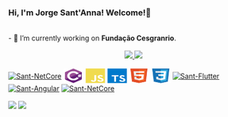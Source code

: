 ### Hi,  I'm Jorge Sant'Anna! Welcome!👋
  <br/>
  - 🔭 I’m currently working on <strong>Fundação Cesgranrio</strong>.
  <br/>
  <br/>
<div align="center">
  <a href="https://github.com/santjl">
    <img height="160em" src="https://github-readme-stats-three-puce-ricardo.vercel.app/api/top-langs/?username=santjl&hide=html&layout=compact&theme=dark&count_private=true"/>
    <img height="160em" src="https://github-readme-stats-three-puce-ricardo.vercel.app/api?username=santjl&theme=dark&count_private=true"/>
</div>
 <div style="display: inline_block"><br>
  <a href="https://docs.microsoft.com/pt-br/aspnet/core/?view=aspnetcore-6.0"><img align="center" alt="Sant-NetCore" height="30" width="40" src="https://cdn.jsdelivr.net/gh/devicons/devicon/icons/dotnetcore/dotnetcore-original.svg"></a>
  <a href="https://docs.microsoft.com/pt-br/dotnet/csharp/"><img align="center" alt="Sant-Csharp" height="30" width="40" src="https://raw.githubusercontent.com/devicons/devicon/master/icons/csharp/csharp-original.svg"></a>
  <a href="https://developer.mozilla.org/pt-BR/docs/Web/JavaScript"><img align="center" alt="Sant-Js" height="30" width="40" src="https://raw.githubusercontent.com/devicons/devicon/master/icons/javascript/javascript-plain.svg"></a>
  <a href="https://www.typescriptlang.org/docs/"><img align="center" alt="Sant-Ts" height="30" width="40" src="https://raw.githubusercontent.com/devicons/devicon/master/icons/typescript/typescript-plain.svg"></a>
  <a href="https://developer.mozilla.org/en-US/docs/Glossary/HTML5"><img align="center" alt="Sant-HTML" height="30" width="40" src="https://raw.githubusercontent.com/devicons/devicon/master/icons/html5/html5-original.svg"></a>
  <a href="https://developer.mozilla.org/pt-BR/docs/Web/CSS"><img align="center" alt="Sant-CSS" height="30" width="40" src="https://raw.githubusercontent.com/devicons/devicon/master/icons/css3/css3-original.svg"></a>
  <a href="https://flutter.dev/"><img align="center" alt="Sant-Flutter" height="30" width="40" src="https://cdn.jsdelivr.net/gh/devicons/devicon/icons/flutter/flutter-original.svg"></a>
  <a href="https://angular.io/"><img align="center" alt="Sant-Angular" height="30" width="40" src="https://cdn.jsdelivr.net/gh/devicons/devicon/icons/angularjs/angularjs-original.svg"></a>
    <a href="https://unity.com/pt"><img align="center" alt="Sant-NetCore" height="30" width="40" src="https://cdn.jsdelivr.net/gh/devicons/devicon/icons/unity/unity-original-wordmark.svg"></a>
</div>

 <br/>
<div> 
  <a href = "mailto:jlagsdev@gmail.com"><img src="https://img.shields.io/badge/-Gmail-%23333?style=for-the-badge&logo=gmail&logoColor=white" target="_blank"></a>
  <a href="https://www.linkedin.com/in/jorge-sant-anna-60478a1ba/" target="_blank"><img src="https://img.shields.io/badge/-LinkedIn-%230077B5?style=for-the-badge&logo=linkedin&logoColor=white" target="_blank"></a> 

</div>
<!--
**Santjl/santjl** is a ✨ _special_ ✨ repository because its `README.md` (this file) appears on your GitHub profile.

Here are some ideas to get you started:

- 🔭 I’m currently working on ...
- 🌱 I’m currently learning ...
- 👯 I’m looking to collaborate on ...
- 🤔 I’m looking for help with ...
- 💬 Ask me about ...
- 📫 How to reach me: ...
- 😄 Pronouns: ...
- ⚡ Fun fact: ...
-->

